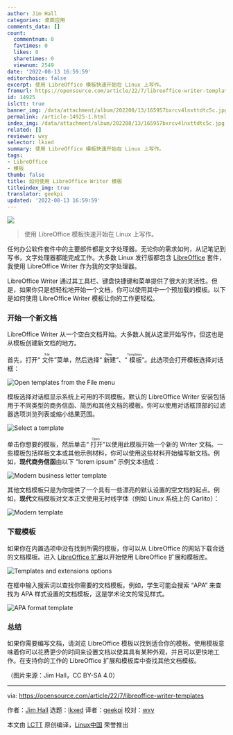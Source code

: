 ```yaml
---
author: Jim Hall
categories: 桌面应用
comments_data: []
count:
  commentnum: 0
  favtimes: 0
  likes: 0
  sharetimes: 0
  viewnum: 2549
date: '2022-08-13 16:59:59'
editorchoice: false
excerpt: 使用 LibreOffice 模板快速开始在 Linux 上写作。
fromurl: https://opensource.com/article/22/7/libreoffice-writer-templates
id: 14925
islctt: true
banner_img: /data/attachment/album/202208/13/165957bxrcv4lnxttdtc5c.jpg
permalink: /article-14925-1.html
index_img: /data/attachment/album/202208/13/165957bxrcv4lnxttdtc5c.jpg.thumb.jpg
related: []
reviewer: wxy
selector: lkxed
summary: 使用 LibreOffice 模板快速开始在 Linux 上写作。
tags:
- LibreOffice
- 模板
thumb: false
title: 如何使用 LibreOffice Writer 模板
titleindex_img: true
translator: geekpi
updated: '2022-08-13 16:59:59'
---
```


![](/data/attachment/album/202208/13/165957bxrcv4lnxttdtc5c.jpg)



> 
> 使用 LibreOffice 模板快速开始在 Linux 上写作。
> 
> 
> 


任何办公软件套件中的主要部件都是文字处理器。无论你的需求如何，从记笔记到写书，文字处理器都能完成工作。大多数 Linux 发行版都包含 [LibreOffice](https://www.libreoffice.org/) 套件，我使用 LibreOffice Writer 作为我的文字处理器。


LibreOffice Writer 通过其工具栏、键盘快捷键和菜单提供了很大的灵活性。但是，如果你只是想轻松地开始一个文档，你可以使用其中一个预加载的模板。以下是如何使用 LibreOffice Writer 模板让你的工作更轻松。


### 开始一个新文档


LibreOffice Writer 从一个空白文档开始。大多数人就从这里开始写作，但这也是从模板创建新文档的地方。


首先，打开“<ruby> 文件 <rt>  File </rt></ruby>”菜单，然后选择“<ruby> 新建 <rt>  New </rt></ruby>”、“<ruby> 模板 <rt>  Templetes </rt></ruby>”。此选项会打开模板选择对话框：


![Open templates from the File menu](/data/attachment/album/202208/13/165959g8yqfq5htyp4wy0c.png)


模板选择对话框显示系统上可用的不同模板。默认的 LibreOffice Writer 安装包括用于不同类型的商务信函、简历和其他文档的模板。你可以使用对话框顶部的过滤器选项浏览列表或缩小结果范围。


![Select a template](/data/attachment/album/202208/13/165959fn8nvg8vzrb88e85.png)


单击你想要的模板，然后单击“<ruby> 打开 <rt>  Open </rt></ruby>”以使用此模板开始一个新的 Writer 文档。一些模板包括样板文本或其他示例材料，你可以使用这些材料开始编写新文档。例如，**现代商务信函**由以下 “lorem ipsum” 示例文本组成：


![Modern business letter template](/data/attachment/album/202208/13/170000d0yf0b00v4344v00.png)


其他文档模板只是为你提供了一个具有一些漂亮的默认设置的空文档的起点。例如，**现代**文档模板对文本正文使用无衬线字体（例如 Linux 系统上的 Carlito）：


![Modern template](/data/attachment/album/202208/13/170000hr4mljf59z5fmkc5.png)


### 下载模板


如果你在内置选项中没有找到所需的模板，你可以从 LibreOffice 的网站下载合适的文档模板。进入 [LibreOffice 扩展](https://templates.libreoffice.org/)以开始使用 LibreOffice 扩展和模板库。


![Templates and extensions options](/data/attachment/album/202208/13/170000wbbjv7bn5wmyjb6l.png)


在框中输入搜索词以查找你需要的文档模板。例如，学生可能会搜索 “APA” 来查找为 APA 样式设置的文档模板，这是学术论文的常见样式。


![APA format template](/data/attachment/album/202208/13/170000m4eik2vk8ke1ken9.png)


### 总结


如果你需要编写文档，请浏览 LibreOffice 模板以找到适合你的模板。使用模板意味着你可以花费更少的时间来设置文档以使其具有某种外观，并且可以更快地工作。在支持你的工作的 LibreOffice 扩展和模板库中查找其他文档模板。


（图片来源：Jim Hall，CC BY-SA 4.0）




---


via: <https://opensource.com/article/22/7/libreoffice-writer-templates>


作者：[Jim Hall](https://opensource.com/users/jim-hall) 选题：[lkxed](https://github.com/lkxed) 译者：[geekpi](https://github.com/geekpi) 校对：[wxy](https://github.com/wxy)


本文由 [LCTT](https://github.com/LCTT/TranslateProject) 原创编译，[Linux中国](https://linux.cn/) 荣誉推出